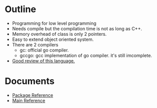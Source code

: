 # Outline 
* Programming for low level programming
* Needs compile but the compilation time is not as long as C++.
* Memory overhead of class is only 2 pointers.
* Easy to extend object oriented system.
* There are 2 compilers
  * gc: official go compiler.
  * gccgo: gcc implementation of go compiler. it's still imcomplete.
* [Good review of this language.](http://www.syntax-k.de/projekte/go-review)

# Documents 
* [Package Reference](http://golang.org/pkg/)
* [Main Reference](http://golang.org/ref/)